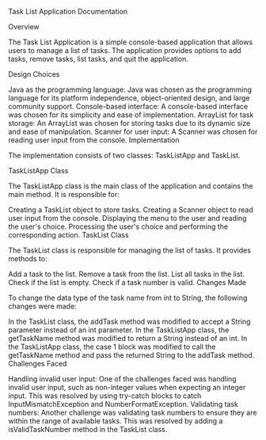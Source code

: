 Task List Application Documentation

Overview

The Task List Application is a simple console-based application that allows users to manage a list of tasks. The application provides options to add tasks, remove tasks, list tasks, and quit the application.

Design Choices

Java as the programming language: Java was chosen as the programming language for its platform independence, object-oriented design, and large community support.
Console-based interface: A console-based interface was chosen for its simplicity and ease of implementation.
ArrayList for task storage: An ArrayList was chosen for storing tasks due to its dynamic size and ease of manipulation.
Scanner for user input: A Scanner was chosen for reading user input from the console.
Implementation

The implementation consists of two classes: TaskListApp and TaskList.

TaskListApp Class

The TaskListApp class is the main class of the application and contains the main method. It is responsible for:

Creating a TaskList object to store tasks.
Creating a Scanner object to read user input from the console.
Displaying the menu to the user and reading the user's choice.
Processing the user's choice and performing the corresponding action.
TaskList Class

The TaskList class is responsible for managing the list of tasks. It provides methods to:

Add a task to the list.
Remove a task from the list.
List all tasks in the list.
Check if the list is empty.
Check if a task number is valid.
Changes Made

To change the data type of the task name from int to String, the following changes were made:

In the TaskList class, the addTask method was modified to accept a String parameter instead of an int parameter.
In the TaskListApp class, the getTaskName method was modified to return a String instead of an int.
In the TaskListApp class, the case 1 block was modified to call the getTaskName method and pass the returned String to the addTask method.
Challenges Faced

Handling invalid user input: One of the challenges faced was handling invalid user input, such as non-integer values when expecting an integer input. This was resolved by using try-catch blocks to catch InputMismatchException and NumberFormatException.
Validating task numbers: Another challenge was validating task numbers to ensure they are within the range of available tasks. This was resolved by adding a isValidTaskNumber method in the TaskList class.
